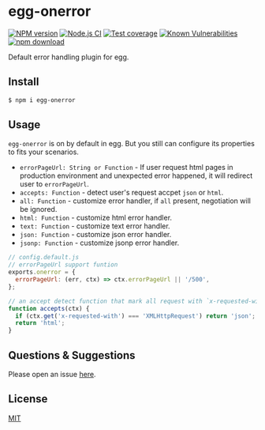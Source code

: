 # egg-onerror

[![NPM version][npm-image]][npm-url]
[![Node.js CI](https://github.com/eggjs/egg-onerror/actions/workflows/nodejs.yml/badge.svg)](https://github.com/eggjs/egg-onerror/actions/workflows/nodejs.yml)
[![Test coverage][codecov-image]][codecov-url]
[![Known Vulnerabilities][snyk-image]][snyk-url]
[![npm download][download-image]][download-url]

[npm-image]: https://img.shields.io/npm/v/egg-onerror.svg?style=flat-square
[npm-url]: https://npmjs.org/package/egg-onerror
[codecov-image]: https://codecov.io/github/eggjs/egg-onerror/coverage.svg?branch=master
[codecov-url]: https://codecov.io/github/eggjs/egg-onerror?branch=master
[snyk-image]: https://snyk.io/test/npm/egg-onerror/badge.svg?style=flat-square
[snyk-url]: https://snyk.io/test/npm/egg-onerror
[download-image]: https://img.shields.io/npm/dm/egg-onerror.svg?style=flat-square
[download-url]: https://npmjs.org/package/egg-onerror

Default error handling plugin for egg.

## Install

```bash
$ npm i egg-onerror
```

## Usage

`egg-onerror` is on by default in egg. But you still can configure its properties to fits your scenarios.

- `errorPageUrl: String or Function` - If user request html pages in production environment and unexpected error happened, it will redirect user to `errorPageUrl`.
- `accepts: Function` - detect user's request accpet `json` or `html`.
- `all: Function` - customize error handler, if `all` present, negotiation will be ignored.
- `html: Function` - customize html error handler.
- `text: Function` - customize text error handler.
- `json: Function` - customize json error handler.
- `jsonp: Function` - customize jsonp error handler.

```js
// config.default.js
// errorPageUrl support funtion
exports.onerror = {
  errorPageUrl: (err, ctx) => ctx.errorPageUrl || '/500',
};

// an accept detect function that mark all request with `x-requested-with=XMLHttpRequest` header accepts json.
function accepts(ctx) {
  if (ctx.get('x-requested-with') === 'XMLHttpRequest') return 'json';
  return 'html';
}
```

## Questions & Suggestions

Please open an issue [here](https://github.com/eggjs/egg/issues).

## License

[MIT](https://github.com/eggjs/egg-onerror/blob/master/LICENSE)
